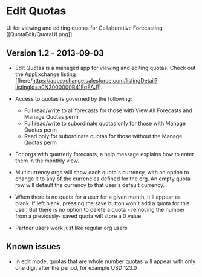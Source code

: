 Edit Quotas
===========

UI for viewing and editing quotas for Collaborative Forecasting
[[QuotaEdit/QuotaUI.png]]

Version 1.2 - 2013-09-03
------------------------

* Edit Quotas is a managed app for viewing and editing quotas. Check out the 
  AppExchange listing [[here/https://appexchange.salesforce.com/listingDetail?listingId=a0N3000000B41EqEAJ]]. 
  
* Access to quotas is governed by the following:
  - Full read/write to all forecasts for those with View All Forecasts and 
    Manage Quotas perm
  - Full read/write to subordinate quotas only for those with Manage Quotas
    perm
  - Read only for subordinate quotas for those without the Manage Quotas perm
 
* For orgs with quarterly forecasts, a help message explains how to enter them 
  in the monthly view.
  
* Multicurrency orgs will show each quota's currency, with an option to change
  it to any of the currencies defined for the org. An empty quota row will 
  default the currency to that user's default currency.
  
* When there is no quota for a user for a given month, it'll appear as blank. 
  If left blank, pressing the save button won't add a quota for this user. But
  there is no option to delete a quota - removing the number from a previously-
  saved quota will store a 0 value.

* Partner users work just like regular org users

Known issues
------------
* In edit mode, quotas that are whole number quotas will appear with only one digit after the period, for example 
  USD 123.0 
  

  
